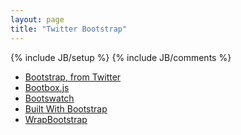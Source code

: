 ```yaml
---
layout: page
title: "Twitter Bootstrap"
---
```

{% include JB/setup %}
{% include JB/comments %}

* [Bootstrap, from Twitter](http://twitter.github.com/bootstrap/)
* [Bootbox.js](http://bootboxjs.com/)
* [Bootswatch](http://bootswatch.com/)
* [Built With Bootstrap](http://builtwithbootstrap.com/)
* [WrapBootstrap](http://wrapbootstrap.com/)
